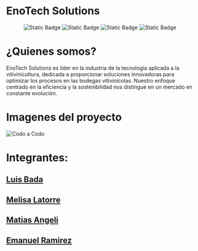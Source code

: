 ﻿# EnoTech Solutions
<div align="center">
  
![Static Badge](https://img.shields.io/badge/-HTML-black?logo=html5)
![Static Badge](https://img.shields.io/badge/-Css-orange?logo=css3)
![Static Badge](https://img.shields.io/badge/-Javascript-gray?logo=javascript)
![Static Badge](https://img.shields.io/badge/Python-white?logo=Python)
</div>

# ¿Quienes somos?
<p>EnoTech Solutions es líder en la industria de la tecnología aplicada a la vitivinicultura, dedicada a proporcionar soluciones innovadoras para optimizar los procesos en las bodegas vitivinícolas. Nuestro enfoque centrado en la eficiencia y la sostenibilidad nos distingue en un mercado en constante evolución.</p>

# Imagenes del proyecto
<div>
  
![Codo a Codo](https://github.com/matyange/proyecto-codoacodo/assets/101208377/062e8ced-f1a4-4c37-8e5c-6b8ec9f33ede)
</div>





# Integrantes: 

## [Luis Bada](https://github.com/luisbada) 
## [Melisa Latorre](https://github.com/melisa-latorre)
## [Matias Angeli](https://github.com/matyange)
## [Emanuel Ramirez](https://github.com/EmaRamirez)
